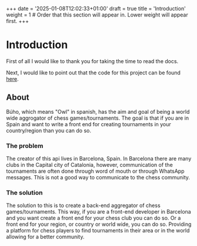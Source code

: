 +++
date = '2025-01-08T12:02:33+01:00'
draft = true
title = 'Introduction'
weight = 1 # Order that this section will appear in. Lower weight will appear first.
+++

# Introduction
First of all I would like to thank you for taking the time to read the docs.

Next, I would like to point out that the code for this project can be found [here](https://github.com/ctfrancia/buho).

## About
Búho, which means "Owl" in spanish, has the aim and goal of being a world wide aggrogator of chess games/tournaments. 
The goal is that if you are in Spain and want to write a front end for creating tournaments in your country/region than you can do so.

### The problem
The creator of this api lives in Barcelona, Spain. In Barcelona there are many clubs in the Capital city of Catalonia, however, communication of the tournaments
are often done through word of mouth or through WhatsApp messages. This is not a good way to communicate to the chess community.

### The solution
The solution to this is to create a back-end aggregator of chess games/tournaments. This way, if you are a front-end developer in Barcelona and you want create 
a front end for your chess club you can do so. Or a front end for your region, or country or world wide, you can do so.
Providing a platform for chess players to find tournaments in their area or in the world allowing for a better community.
